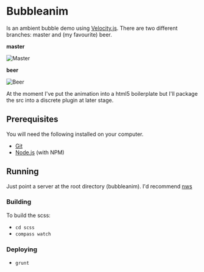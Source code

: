 # Bubbleanim	

Is an ambient bubble demo using [Velocity.js](http://julian.com/research/velocity/). There are two different branches: master and (my favourite) beer.

**master**

![Master](http://i.imgur.com/AteVNRN.png?1)

**beer**

![Beer](http://i.imgur.com/svpNy0R.png?1)

At the moment I've put the animation into a html5 boilerplate but I'll package the src into a discrete plugin at later stage.

## Prerequisites

You will need the following installed on your computer.

* [Git](http://git-scm.com/)
* [Node.js](http://nodejs.org/) (with NPM)

## Running

Just point a server at the root directory (bubbleanim). I'd recommend [nws](https://www.npmjs.org/package/nws)

### Building

To build the scss:

* `cd scss`
* `compass watch`

### Deploying

* `grunt`


